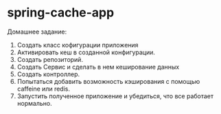 # spring-cache-app

Домашнее задание: 
1) Создать класс кофигурации приложения
2) Активировать кеш в созданной конфигурации.
3) Создать репозиторий.
4) Создать Сервис и сделать в нем кеширование данных
5) Создать контроллер.
6) Попытаться добавить возможность кэширования с помощью caffeine или redis.
7) Запустить полученное приложение и убедиться, что все работает нормально.

